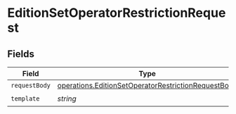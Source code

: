 # EditionSetOperatorRestrictionRequest


## Fields

| Field                                                                                                                      | Type                                                                                                                       | Required                                                                                                                   | Description                                                                                                                |
| -------------------------------------------------------------------------------------------------------------------------- | -------------------------------------------------------------------------------------------------------------------------- | -------------------------------------------------------------------------------------------------------------------------- | -------------------------------------------------------------------------------------------------------------------------- |
| `requestBody`                                                                                                              | [operations.EditionSetOperatorRestrictionRequestBody](../../models/operations/editionsetoperatorrestrictionrequestbody.md) | :heavy_minus_sign:                                                                                                         | N/A                                                                                                                        |
| `template`                                                                                                                 | *string*                                                                                                                   | :heavy_check_mark:                                                                                                         | Template id                                                                                                                |